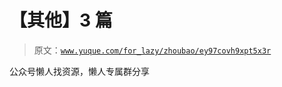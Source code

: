 # 【其他】3 篇

> 原文：[`www.yuque.com/for_lazy/zhoubao/ey97covh9xpt5x3r`](https://www.yuque.com/for_lazy/zhoubao/ey97covh9xpt5x3r)

公众号懒人找资源，懒人专属群分享